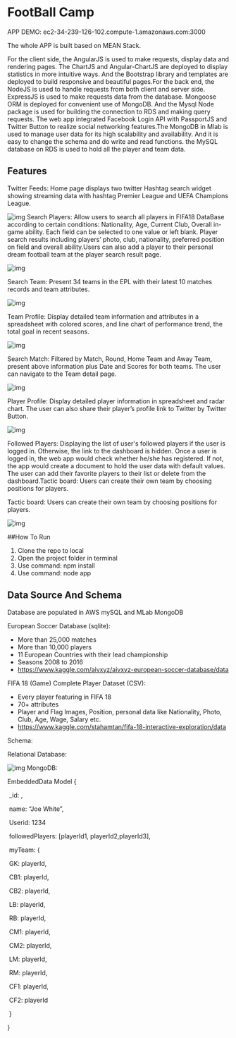# FootBall Camp
APP DEMO: ec2-34-239-126-102.compute-1.amazonaws.com:3000

The whole APP is built based on MEAN Stack. 

For the client side, the AngularJS is used to make requests, display data and rendering pages. The ChartJS and Angular-ChartJS are deployed to display statistics in more intuitive ways. And the Bootstrap library and templates are deployed to build responsive and beautiful pages.For the back end, the NodeJS is used to handle requests from both client and server side. ExpressJS is used to make requests data from the database. Mongoose ORM is deployed for convenient use of MongoDB. And the Mysql Node package is used for building the connection to RDS and making query requests. The web app integrated Facebook Login API with PassportJS and Twitter Button to realize social networking features.The MongoDB in Mlab is used to manage user data for its high scalability and availability. And it is easy to change the schema and do write and read functions. the MySQL database on RDS is used to hold all the player and team data. 

## Features

Twitter Feeds: Home page displays two twitter Hashtag search widget showing streaming data with hashtag Premier League and UEFA Champions League.

![img](/readmeImage/picture1.png)
Search Players: Allow users to search all players in FIFA18 DataBase according to certain conditions: Nationality, Age,  Current Club, Overall in-game ability. Each field can be selected to one value or left blank. Player search results including players’ photo, club, nationality, preferred position on field and overall ability.Users can also add a player to their personal dream football team at the player search result page.

![img](readmeImage/picture2.png)

Search Team: Present 34 teams in the EPL with their latest 10 matches records and team attributes.

![img](readmeImage/picture3.png)

Team Profile: Display detailed team information and attributes in a spreadsheet with colored scores, and line chart of performance trend, the total goal in recent seasons. 

![img](readmeImage/picture4.png)

Search Match: Filtered by Match, Round, Home Team and Away Team, present above information plus Date and Scores for both teams. The user can navigate to the Team detail page.

![img](readmeImage/picture5.png)

Player Profile: Display detailed player information in spreadsheet and radar chart. The user can also share their player’s profile link to Twitter by Twitter Button.

![img](readmeImage/picture6.png)

Followed Players: Displaying the list of user's followed players if the user is logged in. Otherwise, the link to the dashboard is hidden. Once a user is logged in, the web app would check whether he/she has registered. If not, the app would create a document to hold the user data with default values. The user can add their favorite players to their list or delete from the dashboard.Tactic board: Users can create their own team by choosing positions for players.

Tactic board: Users can create their own team by choosing positions for players.

![img](readmeImage/picture7.png)

##How To Run

1. Clone the repo to local
2. Open the project folder in terminal
3. Use command: npm install
4. Use command: node app

## Data Source And Schema

Database are populated in AWS mySQL and MLab MongoDB

European Soccer Database (sqlite):

- More than 25,000 matches
- More than 10,000 players
- 11 European Countries with their lead championship
- Seasons 2008 to 2016
- https://www.kaggle.com/aivxyz/aivxyz-european-soccer-database/data

FIFA 18 (Game) Complete Player Dataset (CSV):

- Every player featuring in FIFA 18
- 70+ attributes
- Player and Flag Images, Position, personal data like Nationality, Photo, Club, Age, Wage, Salary etc.
- https://www.kaggle.com/stahamtan/fifa-18-interactive-exploration/data

Schema:

Relational Database:

![img](readmeImage/picture8.png)
MongoDB:

EmbeddedData Model {

​            _id: <ObjectId>,

​            name:  “Joe White”,

​            Userid: 1234

​            followedPlayers: [playerId1, playerId2,playerId3],

​            myTeam: {

​                        GK: playerId, 

​                        CB1: playerId,

​                        CB2: playerId, 

​                        LB: playerId,

​                        RB: playerId,

​                        CM1: playerId,

​                        CM2: playerId,

​                        LM: playerId,

​                        RM: playerId,

​                        CF1: playerId,

​                        CF2: playerId

​	}

}